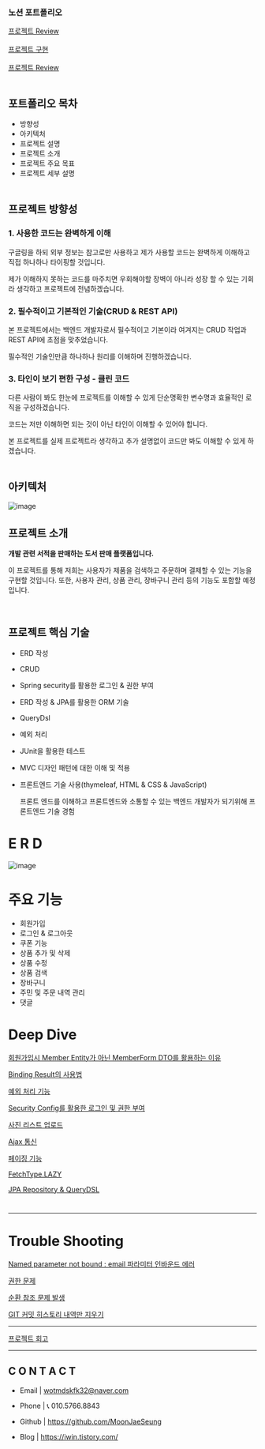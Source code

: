 ### 노션 포트폴리오
[프로젝트 Review](https://www.notion.so/Review-1218362e0d224755ad1b31a0ff66f79f?pvs=21) <br><br>
[프로젝트 구현](https://www.notion.so/V1-91311bb6c9314334b87db061c58ca204?pvs=21) <br><br>
[프로젝트 Review](https://www.notion.so/Review-1218362e0d224755ad1b31a0ff66f79f?pvs=21) <br><br>






## 포트폴리오 목차

- 방향성
- 아키텍처
- 프로젝트 설명
- 프로젝트 소개
- 프로젝트 주요 목표
- 프로젝트 세부 설명<br><br>
    
    





## **프로젝트 방향성**

### 1. 사용한 코드는 완벽하게 이해

구글링을 하되 외부 정보는 참고로만 사용하고 제가 사용할 코드는 완벽하게 이해하고 직접 하나하나 타이핑할 것입니다. 

제가 이해하지 못하는 코드를 마주치면 우회해야할 장벽이 아니라 성장 할 수 있는 기회라 생각하고 프로젝트에 전념하겠습니다.

### 2. 필수적이고 기본적인 기술(CRUD & REST API)

본 프로젝트에서는 백엔드 개발자로서 필수적이고 기본이라 여겨지는 CRUD 작업과 REST API에 초점을 맞추었습니다.

필수적인 기술인만큼 하나하나 원리를 이해하며 진행하겠습니다.


### 3. 타인이 보기 편한 구성 - 클린 코드

다른 사람이 봐도 한눈에 프로젝트를 이해할 수 있게 단순명확한 변수명과 효율적인 로직을 구성하겠습니다.

코드는 저만 이해하면 되는 것이 아닌 타인이 이해할 수 있어야 합니다.

본 프로젝트를 실제 프로젝트라 생각하고 추가 설명없이 코드만 봐도 이해할 수 있게 하겠습니다.<br><br>



## 아키텍처

![image](https://github.com/MoonJaeSeung/Shopping/assets/108584477/cd86da6c-840b-40f5-808e-f01e2a4eb424)





## **프로젝트 소개**

**개발 관련 서적을 판매하는 도서 판매 플랫폼입니다.**

이 프로젝트를 통해 저희는 사용자가 제품을 검색하고 주문하며 결제할 수 있는 기능을 구현할 것입니다. 또한, 사용자 관리, 상품 관리, 장바구니 관리 등의 기능도 포함할 예정입니다.

<br>


## **프로젝트 핵심 기술**

- ERD 작성

- CRUD

- Spring security를 활용한 로그인 & 권한 부여

- ERD 작성 & JPA를 활용한 ORM 기술

- QueryDsl

- 예외 처리

- JUnit을 활용한 테스트

- MVC 디자인 패턴에 대한 이해 및 적용

- 프론트엔드 기술 사용(thymeleaf, HTML & CSS & JavaScript)
    
    프론트 엔드를 이해하고 프론트엔드와 소통할 수 있는 백엔드 개발자가 되기위해 프론트엔드 기술 경험
    





# **E R D**

![image](https://github.com/MoonJaeSeung/shopping/assets/108584477/fc1a9f84-6a12-41ff-ba6c-f33b8a8b7d0a)




# **주요 기능**

- 회원가입
- 로그인 & 로그아웃
- 쿠폰 기능
- 상품 추가 및 삭제
- 상품 수정
- 상품 검색
- 장바구니
- 주민 및 주문 내역 관리
- 댓글


# **Deep Dive**



[회원가입시 Member Entity가 아닌 MemberForm DTO를 활용하는 이유](https://iwin.tistory.com/86)



[Binding Result의 사용법](https://iwin.tistory.com/87)



[예외 처리 기능](https://iwin.tistory.com/88)



[Security Config를 활용한 로그인 및 권한 부여](https://iwin.tistory.com/89)



[사진 리스트 업로드](https://iwin.tistory.com/90)



[Ajax 통신](https://iwin.tistory.com/91)



[페이징 기능](https://iwin.tistory.com/101)



[FetchType.LAZY](https://iwin.tistory.com/99)



[JPA Repository & QueryDSL](https://iwin.tistory.com/100)

# 

---

# **Trouble Shooting**



[Named parameter not bound : email 파라미터 인바운드 에러](https://iwin.tistory.com/78)



[권한 문제](https://iwin.tistory.com/79)



[순환 참조 문제 발생](https://iwin.tistory.com/82)



[GIT 커밋 히스토리 내역만 지우기](https://iwin.tistory.com/75)

---


[프로젝트 회고](https://www.notion.so/Review-1218362e0d224755ad1b31a0ff66f79f?pvs=21) 

---
## **C O N T A C T**

- Email | wotmdskfk32@naver.com
- Phone | 📞 010.5766.8843

- Github | https://github.com/MoonJaeSeung
- Blog | https://iwin.tistory.com/
 
